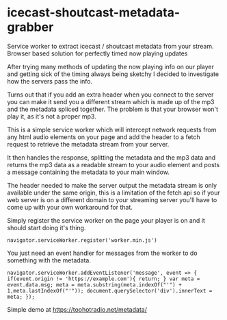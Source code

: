 # icecast-shoutcast-metadata-grabber
Service worker to extract icecast / shoutcast metadata from your stream. Browser based solution for perfectly timed now playing updates

After trying many methods of updating the now playing info on our player and getting sick of the timing always being sketchy I decided to investigate how the servers pass the info.

Turns out that if you add an extra header when you connect to the server you can make it send you a different stream which is made up of the mp3 and the metadata spliced together. The problem is that your browser won't play it, as it's not a proper mp3.

This is a simple service worker which will intercept network requests from any html audio elements on your page and add the header to a fetch request to retrieve the metadata stream from your server.

It then handles the response, splitting the metadata and the mp3 data and returns the mp3 data as a readable stream to your audio element and posts a message containing the metadata to your main window.

The header needed to make the server output the metadata stream is only available under the same origin, this is a limitation of the fetch api so if your web server is on a different domain to your streaming server you'll have to come up with your own workaround for that.

Simply register the service worker on the page your player is on and it should start doing it's thing.

`navigator.serviceWorker.register('worker.min.js')`

You just need an event handler for messages from the worker to do something with the metadata.

`navigator.serviceWorker.addEventListener('message', event => {
    if(event.origin != 'https://example.com'){
        return;
    }
    var meta = event.data.msg;
    meta = meta.substring(meta.indexOf("'") + 1,meta.lastIndexOf("'"));
    document.querySelector('div').innerText = meta;
});`

Simple demo at https://toohotradio.net/metadata/

